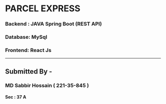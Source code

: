 # PARCEL EXPRESS 
### Backend : JAVA Spring Boot (REST API)
### Database: MySql
### Frontend: React Js

---
## Submitted By -
### MD Sabbir Hossain ( 221-35-845 )
#### Sec : 37 A 
